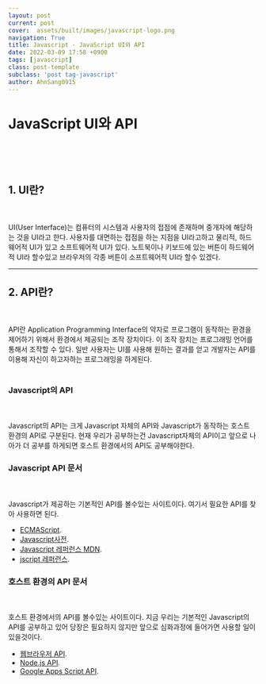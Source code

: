 ```yaml
---
layout: post
current: post
cover:  assets/built/images/javascript-logo.png
navigation: True
title: Javascript - JavaScript UI와 API
date: 2022-03-09 17:58 +0900
tags: [javascript]
class: post-template
subclass: 'post tag-javascript'
author: AhnSang0915
---
```


# JavaScript UI와 API

<br>
<br>
<br> 

## 1. UI란?
<br>
<br>
UI(User Interface)는 컴퓨터의 시스템과 사용자의 접점에 존재하며 중개자에 해당하는 것을 UI라고 한다. 사용자를 대면하는 접점을 하는 지점을 UI라고하고 물리적, 하드웨어적 UI가 있고 소프트웨어적 UI가 있다. 노트북이나 키보드에 있는 버튼이 하드웨어적 UI라 할수있고 브라우저의 각종 버튼이 소프트웨어적 UI라 할수 있겠다.

---

## 2. API란?
<br>
<br>
API란 Application Programming Interface의 약자로 프로그램이 동작하는 환경을 제어하기 위해서 환경에서 제공되는 조작 장치이다. 이 조작 장치는 프로그래밍 언어를 통해서 조작할 수 있다. 일반 사용자는 UI를 사용해 원하는 결과를 얻고 개발자는 API를 이용해 자신이 하고자하는 프로그래밍을 하게된다.
<br>
<br>


### Javascript의 API
<br>
<br>
Javascript의 API는 크게 Javascript 자체의 API와 Javascript가 동작하는 호스트 환경의 API로 구분된다. 현재 우리가 공부하는건 Javascript자체의 API이고 앞으로 나아가 더 공부를 하게되면 호스트 환경에서의 API도 공부해야한다.


### Javascript API 문서
<br>
<br>
Javascript가 제공하는 기본적인 API를 볼수있는 사이트이다. 여기서 필요한 API를 찾아 사용하면 된다. 


- [ECMAScript](https://www.ecma-international.org/publications-and-standards/standards/ecma-262/).
- [Javascript사전](https://opentutorials.org/course/50).
- [Javascript 레퍼런스 MDN](https://developer.mozilla.org/en-US/docs/Web/JavaScript/Reference).
- [jscript 레퍼런스](https://docs.microsoft.com/ko-kr/previous-versions/visualstudio/visual-studio-2010/z688wt03(v=vs.100)?redirectedfrom=MSDN).



###  호스트 환경의 API 문서
<br>
<br>
호스트 환경에서의 API를 볼수있는 사이트이다. 지금 우리는 기본적인 Javascript의 API를 공부하고 있어 당장은 필요하지 않지만 앞으로 심화과정에 들어가면 사용할 일이 있을것이다.


- [웹브라우저 API](https://developer.mozilla.org/en-US/docs/Web/API).
- [Node.js API](https://nodejs.org/api/).
- [Google Apps Script API](https://developers.google.com/apps-script/).